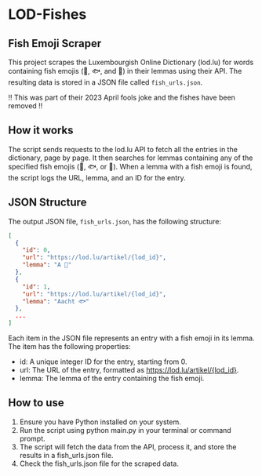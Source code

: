 # LOD-Fishes
## Fish Emoji Scraper

This project scrapes the Luxembourgish Online Dictionary (lod.lu) for words containing fish emojis (🐠, 🐟, and 🐡) in their lemmas using their API. The resulting data is stored in a JSON file called `fish_urls.json`.

‼️ This was part of their 2023 April fools joke and the fishes have been removed ‼️

## How it works

The script sends requests to the lod.lu API to fetch all the entries in the dictionary, page by page. It then searches for lemmas containing any of the specified fish emojis (🐠, 🐟, or 🐡). When a lemma with a fish emoji is found, the script logs the URL, lemma, and an ID for the entry.

## JSON Structure

The output JSON file, `fish_urls.json`, has the following structure:

```json
[
  {
    "id": 0,
    "url": "https://lod.lu/artikel/{lod_id}",
    "lemma": "A 🐠"
  },
  {
    "id": 1,
    "url": "https://lod.lu/artikel/{lod_id}",
    "lemma": "Aacht 🐟"
  },
  ...
]
```

Each item in the JSON file represents an entry with a fish emoji in its lemma. The item has the following properties:

* id: A unique integer ID for the entry, starting from 0.
* url: The URL of the entry, formatted as https://lod.lu/artikel/{lod_id}.
* lemma: The lemma of the entry containing the fish emoji. 

## How to use

1. Ensure you have Python installed on your system.
2. Run the script using python main.py in your terminal or command prompt.
3. The script will fetch the data from the API, process it, and store the results in a fish_urls.json file.
4. Check the fish_urls.json file for the scraped data.

